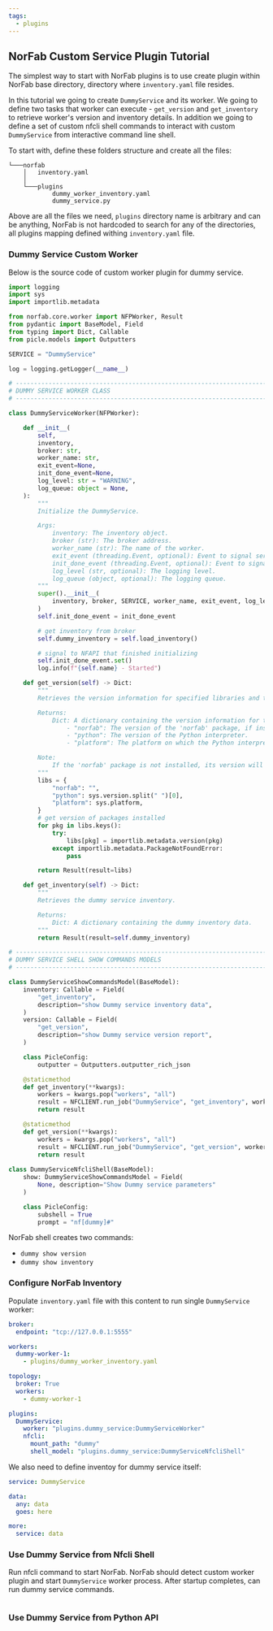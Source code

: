 ```yaml
---
tags:
  - plugins
---
```


## NorFab Custom Service Plugin Tutorial

The simplest way to start with NorFab plugins is to use create plugin within NorFab base directory, directory where `inventory.yaml` file resides.

In this tutorial we going to create `DummyService` and its worker. We going to define two tasks that worker can execute - `get_version` and `get_inventory` to retrieve worker's version and inventory details. In addition we going to define a set of custom nfcli shell commands to interact with custom `DummyService` from interactive command line shell.

To start with, define these folders structure and create all the files:

``` shell
└───norfab
    │   inventory.yaml
    │
    └───plugins
            dummy_worker_inventory.yaml
            dummy_service.py
```

Above are all the files we need, `plugins` directory name is arbitrary and can be anything, NorFab is not hardcoded to search for any of the directories, all plugins mapping defined withing `inventory.yaml` file.

### Dummy Service Custom Worker

Below is the source code of custom worker plugin for dummy service.

``` python title="plugins/dummy_service.py"
import logging
import sys
import importlib.metadata

from norfab.core.worker import NFPWorker, Result
from pydantic import BaseModel, Field
from typing import Dict, Callable
from picle.models import Outputters

SERVICE = "DummyService"

log = logging.getLogger(__name__)

# ---------------------------------------------------------------------------------------------
# DUMMY SERVICE WORKER CLASS
# ---------------------------------------------------------------------------------------------

class DummyServiceWorker(NFPWorker):

    def __init__(
        self,
        inventory,
        broker: str,
        worker_name: str,
        exit_event=None,
        init_done_event=None,
        log_level: str = "WARNING",
        log_queue: object = None,
    ):
        """
        Initialize the DummyService.

        Args:
            inventory: The inventory object.
            broker (str): The broker address.
            worker_name (str): The name of the worker.
            exit_event (threading.Event, optional): Event to signal service exit. 
            init_done_event (threading.Event, optional): Event to signal initialization completion. 
            log_level (str, optional): The logging level. 
            log_queue (object, optional): The logging queue. 
        """
        super().__init__(
            inventory, broker, SERVICE, worker_name, exit_event, log_level, log_queue
        )
        self.init_done_event = init_done_event

        # get inventory from broker
        self.dummy_inventory = self.load_inventory()

        # signal to NFAPI that finished initializing
        self.init_done_event.set()
        log.info(f"{self.name} - Started")

    def get_version(self) -> Dict:
        """
        Retrieves the version information for specified libraries and the current Python environment.

        Returns:
            Dict: A dictionary containing the version information for the following keys:
                - "norfab": The version of the 'norfab' package, if installed.
                - "python": The version of the Python interpreter.
                - "platform": The platform on which the Python interpreter is running.

        Note:
            If the 'norfab' package is not installed, its version will be an empty string.
        """
        libs = {
            "norfab": "",
            "python": sys.version.split(" ")[0],
            "platform": sys.platform,
        }
        # get version of packages installed
        for pkg in libs.keys():
            try:
                libs[pkg] = importlib.metadata.version(pkg)
            except importlib.metadata.PackageNotFoundError:
                pass

        return Result(result=libs)

    def get_inventory(self) -> Dict:
        """
        Retrieves the dummy service inventory.

        Returns:
            Dict: A dictionary containing the dummy inventory data.
        """
        return Result(result=self.dummy_inventory)

# ---------------------------------------------------------------------------------------------
# DUMMY SERVICE SHELL SHOW COMMANDS MODELS
# ---------------------------------------------------------------------------------------------

class DummyServiceShowCommandsModel(BaseModel):
    inventory: Callable = Field(
        "get_inventory",
        description="show Dummy service inventory data",
    )
    version: Callable = Field(
        "get_version",
        description="show Dummy service version report",
    )

    class PicleConfig:
        outputter = Outputters.outputter_rich_json

    @staticmethod
    def get_inventory(**kwargs):
        workers = kwargs.pop("workers", "all")
        result = NFCLIENT.run_job("DummyService", "get_inventory", workers=workers)
        return result

    @staticmethod
    def get_version(**kwargs):
        workers = kwargs.pop("workers", "all")
        result = NFCLIENT.run_job("DummyService", "get_version", workers=workers)
        return result
    
class DummyServiceNfcliShell(BaseModel):
    show: DummyServiceShowCommandsModel = Field(
        None, description="Show Dummy service parameters"
    )

    class PicleConfig:
        subshell = True
        prompt = "nf[dummy]#"
```

NorFab shell creates two commands:

- `dummy show version`
- `dummy show inventory`

### Configure NorFab Inventory

Populate `inventory.yaml` file with this content to run single `DummyService` worker:

``` yaml title="inventory.yaml"
broker:
  endpoint: "tcp://127.0.0.1:5555"

workers:
  dummy-worker-1:
    - plugins/dummy_worker_inventory.yaml

topology:
  broker: True
  workers:
    - dummy-worker-1

plugins:
  DummyService: 
    worker: "plugins.dummy_service:DummyServiceWorker"
    nfcli: 
      mount_path: "dummy"
      shell_model: "plugins.dummy_service:DummyServiceNfcliShell"
```

We also need to define inventoy for dummy service itself:

``` yaml title="plugins/dummy_worker_inventory.yaml"
service: DummyService

data:
  any: data
  goes: here

more:
  service: data
```

### Use Dummy Service from Nfcli Shell

Run nfcli command to start NorFab. NorFab should detect custom worker plugin and start `DummyService` worker process. After startup completes, can run dummy service commands.

```

```

### Use Dummy Service from Python API

```

```
